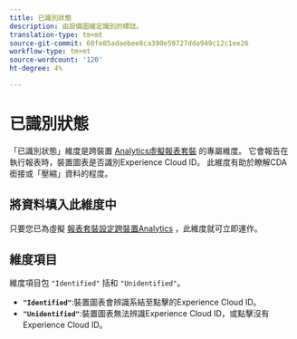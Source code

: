 ```yaml
---
title: 已識別狀態
description: 由設備圖確定識別的標誌。
translation-type: tm+mt
source-git-commit: 60fe85adaebee8ca390e59727dda949c12c1ee26
workflow-type: tm+mt
source-wordcount: '120'
ht-degree: 4%

---
```



# 已識別狀態

「已識別狀態」維度是跨裝置 [Analytics虛擬報表套裝](../cda/overview.md) 的專屬維度。 它會報告在執行報表時，裝置圖表是否識別Experience Cloud ID。 此維度有助於瞭解CDA銜接或「壓縮」資料的程度。

## 將資料填入此維度中

只要您已為虛擬 [報表套裝設定跨裝置Analytics](../cda/overview.md) ，此維度就可立即運作。

## 維度項目

維度項目包 `"Identified"` 括和 `"Unidentified"`。

* **`"Identified"`**:裝置圖表會辨識系結至點擊的Experience Cloud ID。
* **`"Unidentified"`**:裝置圖表無法辨識Experience Cloud ID，或點擊沒有Experience Cloud ID。
